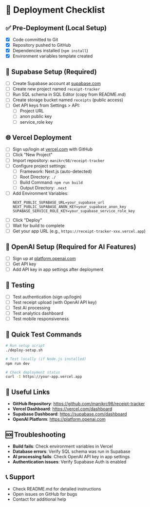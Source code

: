 # 🚀 Deployment Checklist

## ✅ Pre-Deployment (Local Setup)
- [x] Code committed to Git
- [x] Repository pushed to GitHub
- [x] Dependencies installed (`npm install`)
- [x] Environment variables template created

## 🔧 Supabase Setup (Required)
- [ ] Create Supabase account at [supabase.com](https://supabase.com)
- [ ] Create new project named `receipt-tracker`
- [ ] Run SQL schema in SQL Editor (copy from README.md)
- [ ] Create storage bucket named `receipts` (public access)
- [ ] Get API keys from Settings > API:
  - [ ] Project URL
  - [ ] anon public key
  - [ ] service_role key

## 🌐 Vercel Deployment
- [ ] Sign up/login at [vercel.com](https://vercel.com) with GitHub
- [ ] Click "New Project"
- [ ] Import repository: `manikrc98/receipt-tracker`
- [ ] Configure project settings:
  - [ ] Framework: Next.js (auto-detected)
  - [ ] Root Directory: `./`
  - [ ] Build Command: `npm run build`
  - [ ] Output Directory: `.next`
- [ ] Add Environment Variables:
  ```
  NEXT_PUBLIC_SUPABASE_URL=your_supabase_url
  NEXT_PUBLIC_SUPABASE_ANON_KEY=your_supabase_anon_key
  SUPABASE_SERVICE_ROLE_KEY=your_supabase_service_role_key
  ```
- [ ] Click "Deploy"
- [ ] Wait for build to complete
- [ ] Get your app URL (e.g., `https://receipt-tracker-xxx.vercel.app`)

## 🤖 OpenAI Setup (Required for AI Features)
- [ ] Sign up at [platform.openai.com](https://platform.openai.com)
- [ ] Get API key
- [ ] Add API key in app settings after deployment

## 🧪 Testing
- [ ] Test authentication (sign up/login)
- [ ] Test receipt upload (with OpenAI API key)
- [ ] Test AI processing
- [ ] Test analytics dashboard
- [ ] Test mobile responsiveness

## 📱 Quick Test Commands
```bash
# Run setup script
./deploy-setup.sh

# Test locally (if Node.js installed)
npm run dev

# Check deployment status
curl -I https://your-app.vercel.app
```

## 🔗 Useful Links
- **GitHub Repository**: https://github.com/manikrc98/receipt-tracker
- **Vercel Dashboard**: https://vercel.com/dashboard
- **Supabase Dashboard**: https://supabase.com/dashboard
- **OpenAI Platform**: https://platform.openai.com

## 🆘 Troubleshooting
- **Build fails**: Check environment variables in Vercel
- **Database errors**: Verify SQL schema was run in Supabase
- **AI processing fails**: Check OpenAI API key in app settings
- **Authentication issues**: Verify Supabase Auth is enabled

## 📞 Support
- Check README.md for detailed instructions
- Open issues on GitHub for bugs
- Contact for additional help
